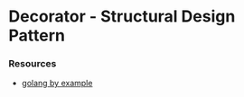 # Decorator - Structural Design Pattern


### Resources
- [golang by example](https://golangbyexample.com/composite-design-pattern-golang/)
